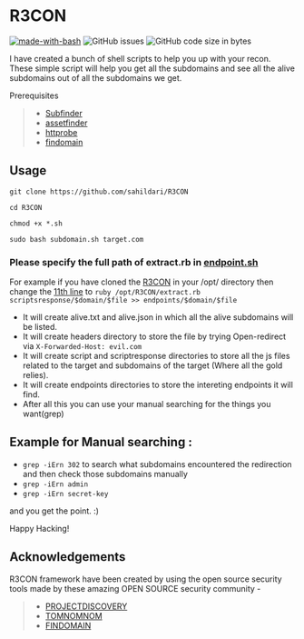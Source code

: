 # R3CON

[![made-with-bash](https://img.shields.io/badge/Made%20with-Bash-1f425f.svg)](https://www.gnu.org/software/bash/)
![GitHub issues](https://img.shields.io/github/issues/sahildari/R3CON)
![GitHub code size in bytes](https://img.shields.io/github/languages/code-size/sahildari/R3CON)

I have created a bunch of shell scripts to help you up with your recon.
These simple script will help you get all the subdomains and see all the alive subdomains out of all the subdomains we get.

Prerequisites

> - [Subfinder](https://github.com/projectdiscovery/subfinder)
> - [assetfinder](https://github.com/tomnomnom/assetfinder)
> - [httprobe](https://github.com/tomnomnom/httprobe)
> - [findomain](https://github.com/Findomain/Findomain)

## Usage

```
git clone https://github.com/sahildari/R3CON
```

```
cd R3CON
```

```
chmod +x *.sh
```

```
sudo bash subdomain.sh target.com
```

### Please specify the full path of extract.rb in [endpoint.sh](https://github.com/sahildari/R3CON/blob/main/endpoint.sh) 
For example if you have cloned the [R3CON](https://github.com/sahildari/R3CON/) in your /opt/ directory then change the [11th line](https://github.com/sahildari/R3CON/blob/main/endpoint.sh#L11) to `ruby /opt/R3CON/extract.rb scriptsresponse/$domain/$file >> endpoints/$domain/$file` 

- It will create alive.txt and alive.json in which all the alive subdomains will be listed.
- It will create headers directory to store the file by trying Open-redirect via `X-Forwarded-Host: evil.com` 
- It will create script and scriptresponse directories to store all the js files related to the target and subdomains of the target (Where all the gold relies).
- It will create endpoints directories to store the intereting endpoints it will find.
- After all this you can use your manual searching for the things you want(grep)

## Example for Manual searching : 
- `grep -iErn 302` to search what subdomains encountered the redirection and then check those subdomains manually
- `grep -iErn admin` 
- `grep -iErn secret-key`

and you get the point. :)

Happy Hacking!

## Acknowledgements

R3CON framework have been created by using the open source security tools made by these amazing OPEN SOURCE security community -

> - [PROJECTDISCOVERY](https://github.com/projectdiscovery/)
> - [TOMNOMNOM](https://github.com/tomnomnom/)
> - [FINDOMAIN](https://github.com/Findomain/)
